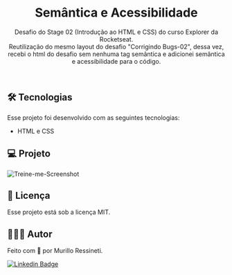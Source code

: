<h1 align="center"> Semântica e Acessibilidade </h1>

<p align="center">
Desafio do Stage 02 (Introdução ao HTML e CSS) do curso Explorer da Rocketseat.<br>
Reutilização do mesmo layout do desafio "Corrigindo Bugs-02", dessa vez, recebi o html do desafio sem nenhuma tag semântica e adicionei semântica e acessibilidade para o código. 
</p>

<br>

## 🛠 Tecnologias

Esse projeto foi desenvolvido com as seguintes tecnologias:

- HTML e CSS


## 💻 Projeto

![Treine-me-Screenshot](https://github.com/murilloressineti/explorer-rocketseat/assets/125047522/577f72ed-4132-490f-a91b-1d8154ae47e3)


## 📝 Licença

Esse projeto está sob a licença MIT.


## 🙋🏻‍♂️ Autor

Feito com 💙 por Murillo Ressineti.

[![Linkedin Badge](https://img.shields.io/badge/-Murillo-blue?style=flat-square&logo=Linkedin&logoColor=white&link=https://https://www.linkedin.com/in/murilloressineti/)](https://www.linkedin.com/in/murilloressineti/)
